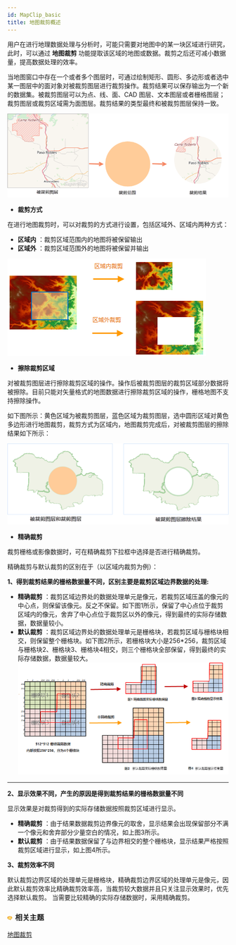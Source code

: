 ```yaml
---
id: MapClip_basic
title: 地图裁剪概述
---
```

用户在进行地理数据处理与分析时，可能只需要对地图中的某一块区域进行研究，此时，可以通过 **地图裁剪**
功能提取该区域的地图或数据。裁剪之后还可减小数据量，提高数据处理的效率。

当地图窗口中存在一个或者多个图层时，可通过绘制矩形、圆形、多边形或者选中某一图层中的面对象对被裁剪图层进行裁剪操作。裁剪结果可以保存输出为一个新的数据集。被裁剪图层可以为点、线、面、CAD
图层、文本图层或者栅格图层；裁剪图层或裁剪区域需为面图层。裁剪结果的类型最终和被裁剪图层保持一致。

![](img/MapclipFunction.png)  


* **裁剪方式**

在进行地图裁剪时，可以对裁剪的方式进行设置，包括区域外、区域内两种方式：

* **区域内** ：裁剪区域范围内的地图将被保留输出
* **区域外** ：裁剪区域范围外的地图将被保留并输出  

![](img/clipmode.png)  

* **擦除裁剪区域**

对被裁剪图层进行擦除裁剪区域的操作。操作后被裁剪图层的裁剪区域部分数据将被擦除。目前只能对矢量格式的地图数据进行擦除裁剪区域的操作，栅格地图不支持擦除操作。

如下图所示：黄色区域为被裁剪图层，蓝色区域为裁剪图层，选中圆形区域对黄色多边形进行地图裁剪，裁剪方式为区域内，地图裁剪完成后，对被裁剪图层的擦除结果如下所示：

![](img/erase.png)  

* **精确裁剪**

裁剪栅格或影像数据时，可在精确裁剪下拉框中选择是否进行精确裁剪。

精确裁剪与默认裁剪的区别在于（以区域内裁剪为例）：

**1、得到裁剪结果的栅格数据量不同，区别主要是裁剪区域边界数据的处理:**

* **精确裁剪** ：裁剪区域边界处的数据处理单元是像元，若裁剪区域压盖的像元的中心点，则保留该像元。反之不保留。如下图1所示，保留了中心点位于裁剪区域内的像元，舍弃了中心点位于裁剪区以外的像元，得到最终的实际存储数据，数据量较小。
* **默认裁剪** ：裁剪区域边界处的数据处理单元是栅格块，若裁剪区域与栅格块相交，则保留整个栅格块。如下图2所示，若栅格块大小是256*256，裁剪区域与栅格块2、栅格块3、栅格块4相交，则三个栅格块全部保留，得到最终的实际存储数据，数据量较大。
![](img/ExactClipCompare.png)  
---  

**2、显示效果不同，产生的原因是得到裁剪结果的栅格数据量不同**

显示效果是对裁剪得到的实际存储数据按照裁剪区域进行显示。

* **精确裁剪** ：由于结果数据裁剪边界像元的取舍，显示结果会出现保留部分不满一个像元和舍弃部分少量空白的情况，如上图3所示。
* **默认裁剪** ：由于结果数据保留了与边界相交的整个栅格块，显示结果严格按照裁剪区域进行显示，如上图4所示。

**3、裁剪效率不同**

默认裁剪边界区域的处理单元是栅格块，精确裁剪边界区域的处理单元是像元，因此默认裁剪效率比精确裁剪效率高，当裁剪较大数据并且只关注显示效果时，优先选择默认裁剪。
当需要比较精确的实际存储数据时，采用精确裁剪。

### ![](../../img/seealso.png) 相关主题

 [地图裁剪](RecanlgeClip)


